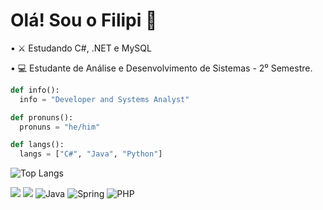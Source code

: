 <div>
<h1>Olá! Sou o Filipi 👋</h1>
<p>• ⚔️ Estudando C#, .NET e MySQL</p>
<p>• 💻 Estudante de Análise e Desenvolvimento de Sistemas - 2⁰ Semestre.</p>
</div>

```python
def info():
  info = "Developer and Systems Analyst"

def pronuns():
  pronuns = "he/him"

def langs():
  langs = ["C#", "Java", "Python"]
```

  ![Top Langs](https://github-readme-stats.vercel.app/api/top-langs/?username=filipimantelato&hide_progress=true&theme=tokyonight)

  <a href = "mailto:filipimantelato06@gmail.com"><img src="https://img.shields.io/badge/Gmail-D14836?logo=gmail&logoColor=white"></a>
  <a href="https://www.linkedin.com/in/filipi-mantelato-241610249" target="_blank"><img src="https://img.shields.io/badge/linkedin-%230077B5.svg?logo=linkedin&logoColor=white"></a> 
  ![Java](https://img.shields.io/badge/java-%23ED8B00.svg?logo=java&logoColor=white)
  ![Spring](https://img.shields.io/badge/spring-%236DB33F.svg?logo=spring&logoColor=white)
  ![PHP](https://img.shields.io/badge/php-%23777BB4.svg?logo=php&logoColor=white)


  

